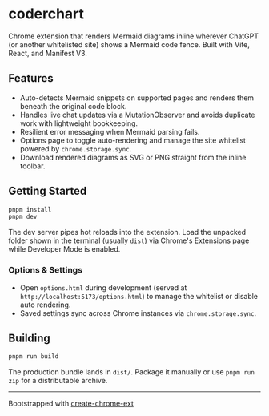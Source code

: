 # coderchart

Chrome extension that renders Mermaid diagrams inline wherever ChatGPT (or another whitelisted site) shows a Mermaid code fence. Built with Vite, React, and Manifest V3.

## Features

- Auto-detects Mermaid snippets on supported pages and renders them beneath the original code block.
- Handles live chat updates via a MutationObserver and avoids duplicate work with lightweight bookkeeping.
- Resilient error messaging when Mermaid parsing fails.
- Options page to toggle auto-rendering and manage the site whitelist powered by `chrome.storage.sync`.
- Download rendered diagrams as SVG or PNG straight from the inline toolbar.

## Getting Started

```bash
pnpm install
pnpm dev
```

The dev server pipes hot reloads into the extension. Load the unpacked folder shown in the terminal (usually `dist`) via Chrome's Extensions page while Developer Mode is enabled.

### Options & Settings

- Open `options.html` during development (served at `http://localhost:5173/options.html`) to manage the whitelist or disable auto rendering.
- Saved settings sync across Chrome instances via `chrome.storage.sync`.

## Building

```bash
pnpm run build
```

The production bundle lands in `dist/`. Package it manually or use `pnpm run zip` for a distributable archive.

---

Bootstrapped with [create-chrome-ext](https://github.com/guocaoyi/create-chrome-ext)

